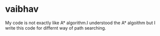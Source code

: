 # vaibhav
My code is not exactly like A* algorithm.I understood the A* algoithm but I write this code for differnt way of path searching.
